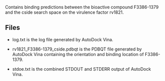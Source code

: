 Contains binding predictions between the bioactive compound F3386-1379 and the cside search space on the virulence factor rv1821.

## Files

- log.txt is the log file generated by AutoDock Vina.

- rv1821_F3386-1379_cside.pdbqt is the PDBQT file generated by AutoDock Vina containing the orientation and binding location of F3386-1379.

- stdoe.txt is the combined STDOUT and STDERR output of AutoDock Vina.

